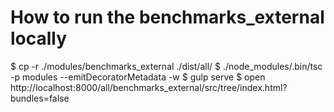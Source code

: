 # How to run the benchmarks_external locally

$ cp -r ./modules/benchmarks_external ./dist/all/
$ ./node_modules/.bin/tsc -p modules --emitDecoratorMetadata -w
$ gulp serve
$ open http://localhost:8000/all/benchmarks_external/src/tree/index.html?bundles=false
